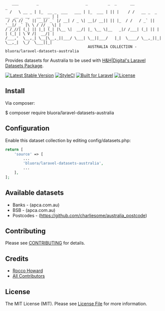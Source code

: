  ```
    ___        _                     _         _  _      __                                 _
   /   \ __ _ | |_  __ _  ___   ___ | |_  ___ | || |    / /   __ _  _ __  __ _ __   __ ___ | |
  / /\ // _` || __|/ _` |/ __| / _ \| __|/ __|| || |_  / /   / _` || '__|/ _` |\ \ / // _ \| |
 / /_//| (_| || |_| (_| |\__ \|  __/| |_ \__ \|__   _|/ /___| (_| || |  | (_| | \ V /|  __/| |
/___,'  \__,_| \__|\__,_||___/ \___| \__||___/   |_|  \____/ \__,_||_|   \__,_|  \_/  \___||_|
                                      AUSTRALIA COLLECTION - bluora/laravel-datasets-australia
```

Provides datasets for Australia to be used with [H&H|Digital's Laravel Datasets Package](https://github.com/bluora/laravel-datasets).

[![Latest Stable Version](https://poser.pugx.org/bluora/laravel-datasets-australia/v/stable.svg)](https://packagist.org/packages/bluora/laravel-datasets) [![StyleCI](https://styleci.io/repos/77714252/shield?branch=master)](https://styleci.io/repos/77714252) [![Built for Laravel](https://img.shields.io/badge/Built_for-Laravel-green.svg)](https://laravel.com/) [![License](https://poser.pugx.org/bluora/laravel-datasets/license.svg)](https://packagist.org/packages/bluora/laravel-datasets)

## Install

Via composer:

$ composer require bluora/laravel-datasets-australia

## Configuration

Enable this dataset collection by editing config/datasets.php:

```php
return [
    'source' => [
        ...
        'bluora/laravel-datasets-australia',
        ...
    ],
];
```

## Available datasets

* Banks - (apca.com.au)
* BSB - (apca.com.au)
* Postcodes - (https://github.com/charliesome/australia_postcode)

## Contributing

Please see [CONTRIBUTING](https://github.com/bluora/laravel-datasets/blob/master/CONTRIBUTING.md) for details.

## Credits

* [Rocco Howard](https://github.com/therocis)
* [All Contributors](https://github.com/bluora/laravel-datasets-australia/contributors)

## License

The MIT License (MIT). Please see [License File](https://github.com/bluora/laravel-datasets/blob/master/LICENSE) for more information.
